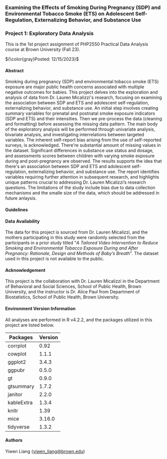 ### Examining the Effects of Smoking During Pregnancy (SDP) and Environmental Tobacco Smoke (ETS) on Adolescent Self-Regulation, Externalizing Behavior, and Substance Use

### Project 1: Exploratory Data Analysis

This is the 1st project assignment of PHP2550 Practical Data Analysis course at Brown University (Fall 23).

${\color{gray}Posted: 12/15/2023}$

#### Abstract

Smoking during pregnancy (SDP) and environmental tobacco smoke (ETS) exposure are major public health concerns associated with multiple negative outcomes for babies. This project delves into the exploration and analysis of data from Dr. Lauren Micalizzi's research, focusing on examining the association between SDP and ETS and adolescent self-regulation, externalizing behavior, and substance use. An initial step involves creating summary variables for prenatal and postnatal smoke exposure indicators (SDP and ETS) and their intensities. Then we pre-process the data (cleaning and formatting) before assessing the missing data pattern. The main body of the exploratory analysis will be performed through univariate analysis, bivariate analysis, and investigating interrelations between targeted variables. The inherent self-report bias arising from the use of self-reported surveys, is acknowledged. There're substantial amount of missing values in the dataset. Significant differences in substance use status and dosage, and assessments scores between children with varying smoke exposure during and post-pregnancy are observed. The results supports the idea that there's an association between SDP and ETS and adolescent self-regulation, externalizing behavior, and substance use. The report identifies variables requiring further attention in subsequent research, and highlights unique patterns crucial to addressing Dr. Lauren Micalizzi’s research questions. The limitations of the study include bias due to data collection mechanisms and the smalle size of the data, which should be addressed in future anlaysis.

#### Guidelines



#### Data Availability

The data for this project is sourced from Dr. Lauren Micalizzi, and the mothers participating in this study were randomly selected from the participants in a prior study titled "*A Tailored Video Intervention to Reduce Smoking and Environmental Tobacco Exposure During and After Pregnancy: Rationale, Design and Methods of Baby’s Breath*". The dataset used in this project is not available to the public.

#### Acknowledgement

This project is the collaboration with Dr. Lauren Micalizzi in the Department of Behavioral and Social Sciences, School of Public Health, Brown University, and the instructor is Dr. Alice Paul from Department of Biostatistics, School of Public Health, Brown University.
 
#### Environment Version Information

All analyses are performed in R v4.2.2, and the packages utilized in this project are listed below.

| Packages  | Version |
| ------------- | ------------- |
| corrplot  | 0.92  |
| cowplot  | 1.1.1   |
| ggplot2  | 3.4.3  |
| ggpubr  | 0.5.0  |
| gt  | 0.9.0  |
| gtsummary  | 1.7.2  |
| janitor  | 2.2.0  |
| kableExtra  | 1.3.4  |
| knitr  | 1.39  |
| mice  | 3.16.0  |
| tidyverse  | 1.3.2  |

#### Authors

Yiwen Liang (yiwen_liang@brown.edu)

